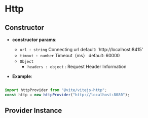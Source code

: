 # Http

## Constructor

- **constructor params**: 
  * `url : string` Connecting url  default: 'http://localhost:8415'
  * `timout : number` Timeout（ms） default: 60000
  * `Object` 
	- `headers : object` : Request Header Information

- **Example**:

```javascript

import httpProvider from "@vite/vitejs-http";
const http = new httpProvider("http://localhost:8080");

```

## Provider Instance
